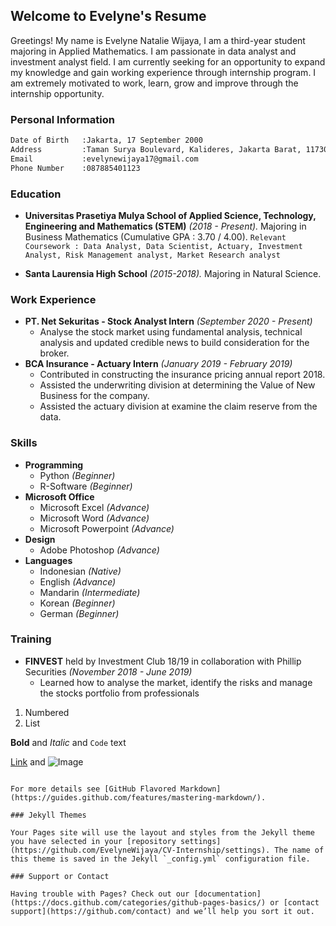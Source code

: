 ## Welcome to Evelyne's Resume

Greetings! My name is Evelyne Natalie Wijaya, I am a third-year student majoring in Applied Mathematics. 
I am passionate in data analyst and investment analyst field. I am currently seeking for an opportunity to expand my knowledge and gain working experience through internship program. 
I am extremely motivated to work, learn, grow and improve through the internship opportunity.


### Personal Information

```markdown
Date of Birth   :Jakarta, 17 September 2000
Address         :Taman Surya Boulevard, Kalideres, Jakarta Barat, 11730
Email           :evelynewijaya17@gmail.com
Phone Number    :087885401123
```

### Education
- **Universitas Prasetiya Mulya School of Applied Science, Technology, Engineering and Mathematics (STEM)**
_(2018 - Present)._
Majoring in Business Mathematics (Cumulative GPA : 3.70 / 4.00).
`Relevant Coursework : Data Analyst, Data Scientist, Actuary, Investment Analyst, Risk Management analyst, Market Research analyst`

- **Santa Laurensia High School**
_(2015-2018)._
Majoring in Natural Science.


### Work Experience

- **PT. Net Sekuritas - Stock Analyst Intern**
  _(September 2020 - Present)_
  - Analyse the stock market using fundamental analysis, technical analysis and updated credible news to build consideration for the broker.
- **BCA Insurance - Actuary Intern**
  _(January 2019 - February 2019)_
  - Contributed in constructing the insurance pricing annual report 2018.
  - Assisted the underwriting division at determining the Value of New Business for the company.
  - Assisted the actuary division at examine the claim reserve from the data.


### Skills
- **Programming**
  - Python _(Beginner)_
  - R-Software _(Beginner)_
- **Microsoft Office**
  - Microsoft Excel _(Advance)_
  - Microsoft Word _(Advance)_
  - Microsoft Powerpoint _(Advance)_
- **Design**
  - Adobe Photoshop _(Advance)_
- **Languages**
  - Indonesian _(Native)_
  - English _(Advance)_
  - Mandarin _(Intermediate)_
  - Korean _(Beginner)_
  - German _(Beginner)_
  
### Training
- **FINVEST** held by Investment Club 18/19 in collaboration with Phillip Securities
_(November 2018 - June 2019)_
  - Learned how to analyse the market, identify the risks and manage the stocks portfolio from professionals
1. Numbered
2. List

**Bold** and _Italic_ and `Code` text

[Link](url) and ![Image](src)
```

For more details see [GitHub Flavored Markdown](https://guides.github.com/features/mastering-markdown/).

### Jekyll Themes

Your Pages site will use the layout and styles from the Jekyll theme you have selected in your [repository settings](https://github.com/EvelyneWijaya/CV-Internship/settings). The name of this theme is saved in the Jekyll `_config.yml` configuration file.

### Support or Contact

Having trouble with Pages? Check out our [documentation](https://docs.github.com/categories/github-pages-basics/) or [contact support](https://github.com/contact) and we’ll help you sort it out.
